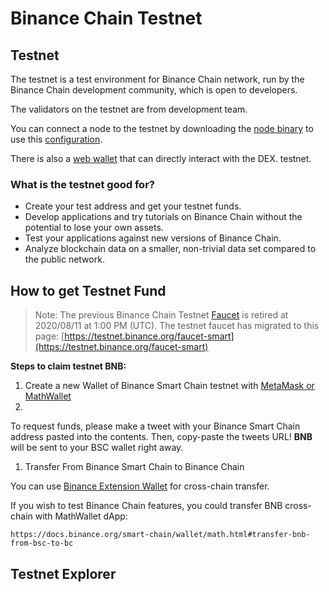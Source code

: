# Binance Chain Testnet

## Testnet <a id="testnet"></a>

The testnet is a test environment for Binance Chain network, run by the Binance Chain development community, which is open to developers.

The validators on the testnet are from development team.

You can connect a node to the testnet by downloading the [node binary](https://github.com/binance-chain/node-binary/tree/master/fullnode/testnet/0.6.3-hotfix) to use this [configuration](https://github.com/binance-chain/node-binary/tree/master/fullnode/testnet/0.6.3-hotfix/config).

There is also a [web wallet](https://testnet.binance.org/en/) that can directly interact with the DEX. testnet.

### What is the testnet good for? <a id="what-is-the-testnet-good-for"></a>

* Create your test address and get your testnet funds.
* Develop applications and try tutorials on Binance Chain without the potential to lose your own assets.
* Test your applications against new versions of Binance Chain.
* Analyze blockchain data on a smaller, non-trivial data set compared to the public network.

## How to get Testnet Fund <a id="how-to-get-testnet-fund"></a>

> Note: The previous Binance Chain Testnet [Faucet](https://www.binance.com/en/dex/testnet/address) is retired at 2020/08/11 at 1:00 PM \(UTC\). The testnet faucet has migrated to this page: [https://testnet.binance.org/faucet-smart](https://testnet.binance.org/faucet-smart)​

**Steps to claim testnet BNB:**

1. Create a new Wallet of Binance Smart Chain testnet with [MetaMask or MathWallet](https://docs.binance.org/wallets/bsc-wallets.html)​
2. 
To request funds, please make a tweet with your Binance Smart Chain address pasted into the contents. Then, copy-paste the tweets URL! **BNB** will be sent to your BSC wallet right away.

1. Transfer From Binance Smart Chain to Binance Chain

You can use [Binance Extension Wallet](https://docs.binance.org/smart-chain/wallet/binance.html#transfer-testnet-bnb-from-bsc-to-bc) for cross-chain transfer.

If you wish to test Binance Chain features, you could transfer BNB cross-chain with MathWallet dApp:

```text
https://docs.binance.org/smart-chain/wallet/math.html#transfer-bnb-from-bsc-to-bc
```

## Testnet Explorer <a id="testnet-explorer"></a>

